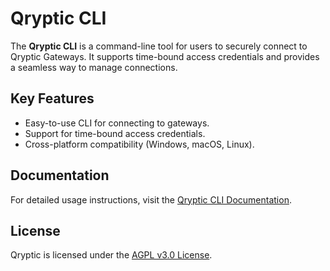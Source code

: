 # Qryptic CLI

The **Qryptic CLI** is a command-line tool for users to securely connect to Qryptic Gateways. It supports time-bound access credentials and provides a seamless way to manage connections.

## Key Features
- Easy-to-use CLI for connecting to gateways.
- Support for time-bound access credentials.
- Cross-platform compatibility (Windows, macOS, Linux).

## Documentation
For detailed usage instructions, visit the [Qryptic CLI Documentation](https://docs.qryptic.app/).

## License
Qryptic is licensed under the [AGPL v3.0 License](./LICENSE).

